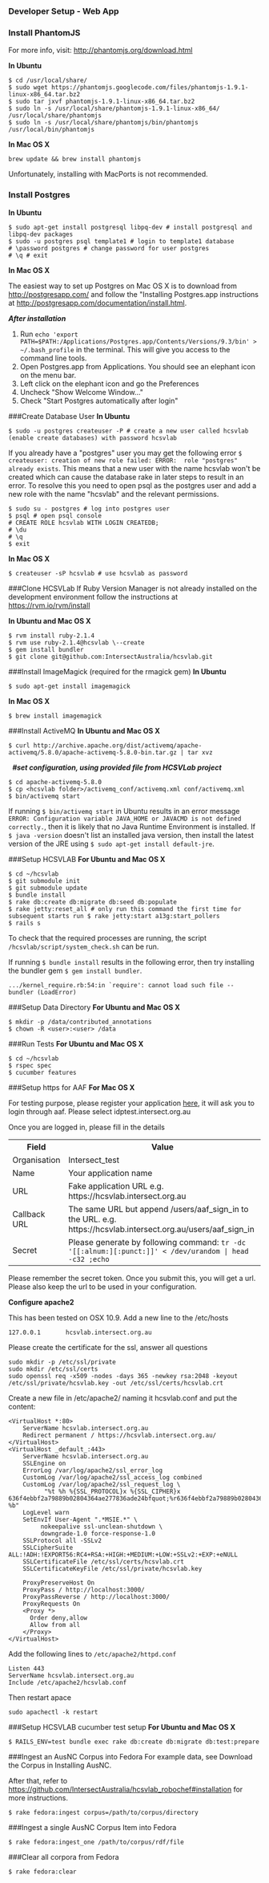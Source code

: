 ### Developer Setup - Web App
### Install PhantomJS
For more info, visit: http://phantomjs.org/download.html

**In Ubuntu**

    $ cd /usr/local/share/
    $ sudo wget https://phantomjs.googlecode.com/files/phantomjs-1.9.1-linux-x86_64.tar.bz2
    $ sudo tar jxvf phantomjs-1.9.1-linux-x86_64.tar.bz2
    $ sudo ln -s /usr/local/share/phantomjs-1.9.1-linux-x86_64/ /usr/local/share/phantomjs
    $ sudo ln -s /usr/local/share/phantomjs/bin/phantomjs /usr/local/bin/phantomjs
    
**In Mac OS X**

    brew update && brew install phantomjs
    
Unfortunately, installing with MacPorts is not recommended.

### Install Postgres
**In Ubuntu**

    $ sudo apt-get install postgresql libpq-dev # install postgresql and libpq-dev packages
    $ sudo -u postgres psql template1 # login to template1 database
    # \password postgres # change password for user postgres
    # \q # exit

**In Mac OS X**

The easiest way to set up Postgres on Mac OS X is to download from http://postgresapp.com/ and follow the "Installing Postgres.app instructions at http://postgresapp.com/documentation/install.html.

***After installation***
1. Run `echo 'export PATH=$PATH:/Applications/Postgres.app/Contents/Versions/9.3/bin' > ~/.bash_profile` in the terminal. This will give you access to the command line tools.
2. Open Postgres.app from Applications. You should see an elephant icon on the menu bar.
3. Left click on the elephant icon and go the Preferences
4. Uncheck "Show Welcome Window..."
5. Check "Start Postgres automatically after login"
    
###Create Database User
**In Ubuntu**

    $ sudo -u postgres createuser -P # create a new user called hcsvlab (enable create databases) with password hcsvlab

If you already have a "postgres" user you may get the following error `$ createuser: creation of new role failed: ERROR:  role "postgres" already exists`. This means that a new user with the name hcsvlab won't be created which can cause the database rake in later steps to result in an error. To resolve this you need to open psql as the postgres user and add a new role with the name "hcsvlab" and the relevant permissions.

    $ sudo su - postgres # log into postgres user
    $ psql # open psql console
    # CREATE ROLE hcsvlab WITH LOGIN CREATEDB;
    # \du
    # \q
    $ exit

**In Mac OS X**

    $ createuser -sP hcsvlab # use hcsvlab as password

###Clone HCSVLab
If Ruby Version Manager is not already installed on the development environment follow the instructions at https://rvm.io/rvm/install

**In Ubuntu and Mac OS X**

    $ rvm install ruby-2.1.4
    $ rvm use ruby-2.1.4@hcsvlab \--create
    $ gem install bundler
    $ git clone git@github.com:IntersectAustralia/hcsvlab.git
    
###Install ImageMagick (required for the rmagick gem)
**In Ubuntu**

    $ sudo apt-get install imagemagick

**In Mac OS X**

    $ brew install imagemagick

###Install ActiveMQ
**In Ubuntu and Mac OS X**

    $ curl http://archive.apache.org/dist/activemq/apache-activemq/5.8.0/apache-activemq-5.8.0-bin.tar.gz | tar xvz
 
***#set configuration, using provided file from HCSVLab project***

    $ cd apache-activemq-5.8.0
    $ cp <hcsvlab folder>/activemq_conf/activemq.xml conf/activemq.xml
    $ bin/activemq start

If running `$ bin/activemq start` in Ubuntu results in an error message `ERROR: Configuration variable JAVA_HOME or JAVACMD is not defined correctly.`, then it is likely that no Java Runtime Environment is installed. If `$ java -version` doesn't list an installed java version, then install the latest version of the JRE using `$ sudo apt-get install default-jre`.

###Setup HCSVLAB
**For Ubuntu and Mac OS X**

    $ cd ~/hcsvlab
    $ git submodule init
    $ git submodule update
    $ bundle install
    $ rake db:create db:migrate db:seed db:populate
    $ rake jetty:reset_all # only run this command the first time for subsequent starts run $ rake jetty:start a13g:start_pollers
    $ rails s

To check that the required processes are running, the script `/hcsvlab/script/system_check.sh` can be run.
    
If running `$ bundle install` results in the following error, then try installing the bundler gem `$ gem install bundler`.

    .../kernel_require.rb:54:in `require': cannot load such file -- bundler (LoadError)

###Setup Data Directory
**For Ubuntu and Mac OS X**

    $ mkdir -p /data/contributed_annotations
    $ chown -R <user>:<user> /data
    
###Run Tests
**For Ubuntu and Mac OS X**

    $ cd ~/hcsvlab
    $ rspec spec
    $ cucumber features
    
###Setup https for AAF
**For Mac OS X**

For testing purpose, please register your application [here](https://rapid.test.aaf.edu.au/registration), it will ask you to login through aaf. Please select idptest.intersect.org.au

Once you are logged in, please fill in the details

<table>
<tr>
<th>Field</th>
<th>Value</th>
</tr>
<tr>
<td>Organisation</td>
<td>Intersect_test</td>
</tr>
<tr>
<td>Name</td>
<td>Your application name</td>
</tr>
<tr>
<td>URL</td>
<td>Fake application URL e.g. https://hcsvlab.intersect.org.au</td>
</tr>
<tr>
<td>Callback URL</td>
<td>The same URL but append /users/aaf_sign_in to the URL. e.g. https://hcsvlab.intersect.org.au/users/aaf_sign_in</td>
</tr>
<tr>
<td>Secret</td>
<td>Please generate by following command: 
    <code>tr -dc '[[:alnum:][:punct:]]' &lt; /dev/urandom | head -c32 ;echo </code>
</td>
</tr>
</table>

Please remember the secret token. Once you submit this, you will get a url. Please also keep the url to be used in your configuration.

**Configure apache2**

This has been tested on OSX 10.9.
Add a new line to the /etc/hosts

    127.0.0.1       hcsvlab.intersect.org.au
    
Please create the certificate for the ssl, answer all questions

    sudo mkdir -p /etc/ssl/private
    sudo mkdir /etc/ssl/certs
    sudo openssl req -x509 -nodes -days 365 -newkey rsa:2048 -keyout /etc/ssl/private/hcsvlab.key -out /etc/ssl/certs/hcsvlab.crt

Create a new file in /etc/apache2/ naming it hcsvlab.conf and put the content:

    <VirtualHost *:80>
        ServerName hcsvlab.intersect.org.au
        Redirect permanent / https://hcsvlab.intersect.org.au/
    </VirtualHost>
    <VirtualHost _default_:443>
        ServerName hcsvlab.intersect.org.au
        SSLEngine on
        ErrorLog /var/log/apache2/ssl_error_log
        CustomLog /var/log/apache2/ssl_access_log combined
        CustomLog /var/log/apache2/ssl_request_log \
              "%t %h %{SSL_PROTOCOL}x %{SSL_CIPHER}x 636f4ebbf2a79889b02804364ae277836ade24bfquot;%r636f4ebbf2a79889b02804364ae277836ade24bfquot; %b"
        LogLevel warn
        SetEnvIf User-Agent ".*MSIE.*" \
             nokeepalive ssl-unclean-shutdown \
             downgrade-1.0 force-response-1.0
        SSLProtocol all -SSLv2
        SSLCipherSuite ALL:!ADH:!EXPORT56:RC4+RSA:+HIGH:+MEDIUM:+LOW:+SSLv2:+EXP:+eNULL
        SSLCertificateFile /etc/ssl/certs/hcsvlab.crt
        SSLCertificateKeyFile /etc/ssl/private/hcsvlab.key
     
        ProxyPreserveHost On
        ProxyPass / http://localhost:3000/
        ProxyPassReverse / http://localhost:3000/
        ProxyRequests On
        <Proxy *>
          Order deny,allow
          Allow from all
        </Proxy>
    </VirtualHost>

Add the following lines to `/etc/apache2/httpd.conf`

    Listen 443
    ServerName hcsvlab.intersect.org.au
    Include /etc/apache2/hcsvlab.conf

Then restart apace
    
    sudo apachectl -k restart


###Setup HCSVLAB cucumber test setup
**For Ubuntu and Mac OS X**

    $ RAILS_ENV=test bundle exec rake db:create db:migrate db:test:prepare

###Ingest an AusNC Corpus into Fedora
For example data, see Download the Corpus in Installing AusNC.

After that, refer to https://github.com/IntersectAustralia/hcsvlab_robochef#installation for more instructions.

    $ rake fedora:ingest corpus=/path/to/corpus/directory

###Ingest a single AusNC Corpus Item into Fedora

    $ rake fedora:ingest_one /path/to/corpus/rdf/file

###Clear all corpora from Fedora

    $ rake fedora:clear

